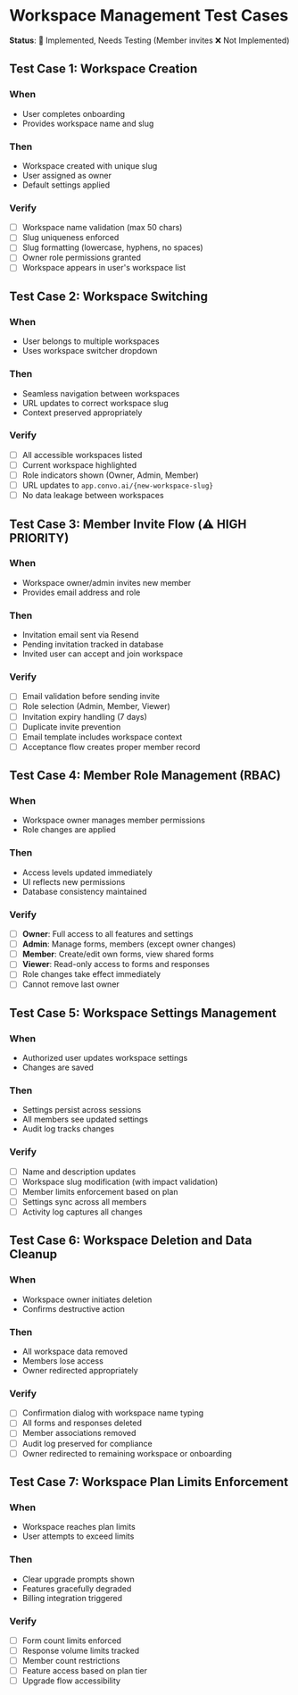 # Workspace Management Test Cases

**Status**: 🚧 Implemented, Needs Testing (Member invites ❌ Not Implemented)

## Test Case 1: Workspace Creation

### When

- User completes onboarding
- Provides workspace name and slug

### Then

- Workspace created with unique slug
- User assigned as owner
- Default settings applied

### Verify

- [ ] Workspace name validation (max 50 chars)
- [ ] Slug uniqueness enforced
- [ ] Slug formatting (lowercase, hyphens, no spaces)
- [ ] Owner role permissions granted
- [ ] Workspace appears in user's workspace list

## Test Case 2: Workspace Switching

### When

- User belongs to multiple workspaces
- Uses workspace switcher dropdown

### Then

- Seamless navigation between workspaces
- URL updates to correct workspace slug
- Context preserved appropriately

### Verify

- [ ] All accessible workspaces listed
- [ ] Current workspace highlighted
- [ ] Role indicators shown (Owner, Admin, Member)
- [ ] URL updates to `app.convo.ai/{new-workspace-slug}`
- [ ] No data leakage between workspaces

## Test Case 3: Member Invite Flow (⚠️ HIGH PRIORITY)

### When

- Workspace owner/admin invites new member
- Provides email address and role

### Then

- Invitation email sent via Resend
- Pending invitation tracked in database
- Invited user can accept and join workspace

### Verify

- [ ] Email validation before sending invite
- [ ] Role selection (Admin, Member, Viewer)
- [ ] Invitation expiry handling (7 days)
- [ ] Duplicate invite prevention
- [ ] Email template includes workspace context
- [ ] Acceptance flow creates proper member record

## Test Case 4: Member Role Management (RBAC)

### When

- Workspace owner manages member permissions
- Role changes are applied

### Then

- Access levels updated immediately
- UI reflects new permissions
- Database consistency maintained

### Verify

- [ ] **Owner**: Full access to all features and settings
- [ ] **Admin**: Manage forms, members (except owner changes)
- [ ] **Member**: Create/edit own forms, view shared forms
- [ ] **Viewer**: Read-only access to forms and responses
- [ ] Role changes take effect immediately
- [ ] Cannot remove last owner

## Test Case 5: Workspace Settings Management

### When

- Authorized user updates workspace settings
- Changes are saved

### Then

- Settings persist across sessions
- All members see updated settings
- Audit log tracks changes

### Verify

- [ ] Name and description updates
- [ ] Workspace slug modification (with impact validation)
- [ ] Member limits enforcement based on plan
- [ ] Settings sync across all members
- [ ] Activity log captures all changes

## Test Case 6: Workspace Deletion and Data Cleanup

### When

- Workspace owner initiates deletion
- Confirms destructive action

### Then

- All workspace data removed
- Members lose access
- Owner redirected appropriately

### Verify

- [ ] Confirmation dialog with workspace name typing
- [ ] All forms and responses deleted
- [ ] Member associations removed
- [ ] Audit log preserved for compliance
- [ ] Owner redirected to remaining workspace or onboarding

## Test Case 7: Workspace Plan Limits Enforcement

### When

- Workspace reaches plan limits
- User attempts to exceed limits

### Then

- Clear upgrade prompts shown
- Features gracefully degraded
- Billing integration triggered

### Verify

- [ ] Form count limits enforced
- [ ] Response volume limits tracked
- [ ] Member count restrictions
- [ ] Feature access based on plan tier
- [ ] Upgrade flow accessibility
